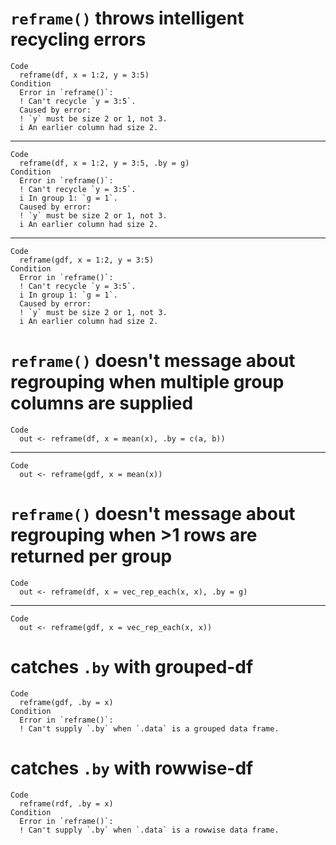 # `reframe()` throws intelligent recycling errors

    Code
      reframe(df, x = 1:2, y = 3:5)
    Condition
      Error in `reframe()`:
      ! Can't recycle `y = 3:5`.
      Caused by error:
      ! `y` must be size 2 or 1, not 3.
      i An earlier column had size 2.

---

    Code
      reframe(df, x = 1:2, y = 3:5, .by = g)
    Condition
      Error in `reframe()`:
      ! Can't recycle `y = 3:5`.
      i In group 1: `g = 1`.
      Caused by error:
      ! `y` must be size 2 or 1, not 3.
      i An earlier column had size 2.

---

    Code
      reframe(gdf, x = 1:2, y = 3:5)
    Condition
      Error in `reframe()`:
      ! Can't recycle `y = 3:5`.
      i In group 1: `g = 1`.
      Caused by error:
      ! `y` must be size 2 or 1, not 3.
      i An earlier column had size 2.

# `reframe()` doesn't message about regrouping when multiple group columns are supplied

    Code
      out <- reframe(df, x = mean(x), .by = c(a, b))

---

    Code
      out <- reframe(gdf, x = mean(x))

# `reframe()` doesn't message about regrouping when >1 rows are returned per group

    Code
      out <- reframe(df, x = vec_rep_each(x, x), .by = g)

---

    Code
      out <- reframe(gdf, x = vec_rep_each(x, x))

# catches `.by` with grouped-df

    Code
      reframe(gdf, .by = x)
    Condition
      Error in `reframe()`:
      ! Can't supply `.by` when `.data` is a grouped data frame.

# catches `.by` with rowwise-df

    Code
      reframe(rdf, .by = x)
    Condition
      Error in `reframe()`:
      ! Can't supply `.by` when `.data` is a rowwise data frame.

